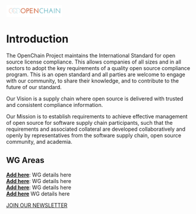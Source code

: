 [<img src="./img/OpenChain logo.png" alt="drawing" width="150"/>]([https://greensoftware.foundation](https://www.openchainproject.org/))

# Introduction
The OpenChain Project maintains the International Standard for open source license compliance. This allows companies of all sizes and in all sectors to adopt the key requirements of a quality open source compliance program. This is an open standard and all parties are welcome to engage with our community, to share their knowledge, and to contribute to the future of our standard.

Our Vision is a supply chain where open source is delivered with trusted and consistent compliance information.

Our Mission is to establish requirements to achieve effective management of open source for software supply chain participants, such that the requirements and associated collateral are developed collaboratively and openly by representatives from the software supply chain, open source community, and academia.

## WG Areas
**[Add here](https://github.com/Green-Software-Foundation/standards_wg)**: WG details here <br>
**[Add here](https://github.com/Green-Software-Foundation/innovation_wg)**: WG details here  <br>
**[Add here](https://github.com/Green-Software-Foundation/community_wg)**: WG details here <br>
**[Add here](https://github.com/Green-Software-Foundation/trademark_wg)** WG details here 

[JOIN OUR NEWSLETTER]()
